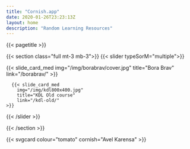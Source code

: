 ```yaml
---
title: "Cornish.app"
date: 2020-01-26T23:23:13Z
layout: home
description: "Random Learning Resources"
---
```


{{< pagetitle >}}

{{< section class="full mt-3 mb-3">}}
{{< slider typeSorM="multiple">}}

   {{< slide_card_med 
        img="/img/borabrav/cover.jpg" 
        title="Bora Brav" 
        link="/borabrav/"
    >}}

      {{< slide_card_med 
        img="/img/kdl800x400.jpg" 
        title="KDL Old course" 
        link="/kdl-old/"
    >}}

{{< /slider >}}

{{< /section >}}

{{< svgcard 
    colour="tomato" 
    cornish="Avel Karensa" >}}
